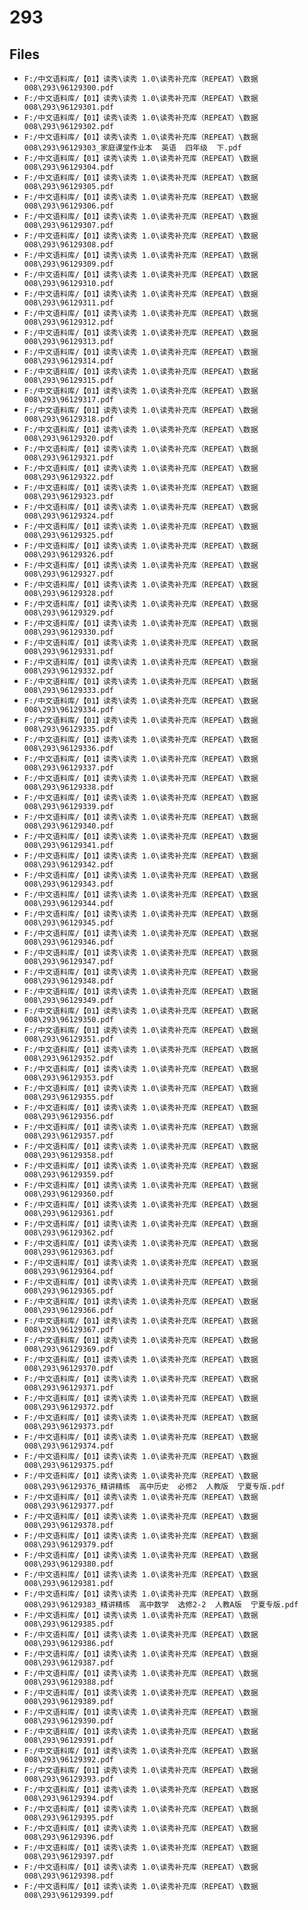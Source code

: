 # 293

## Files

- `F:/中文语料库/【01】读秀\读秀 1.0\读秀补充库（REPEAT）\数据008\293\96129300.pdf`
- `F:/中文语料库/【01】读秀\读秀 1.0\读秀补充库（REPEAT）\数据008\293\96129301.pdf`
- `F:/中文语料库/【01】读秀\读秀 1.0\读秀补充库（REPEAT）\数据008\293\96129302.pdf`
- `F:/中文语料库/【01】读秀\读秀 1.0\读秀补充库（REPEAT）\数据008\293\96129303_家庭课堂作业本  英语  四年级  下.pdf`
- `F:/中文语料库/【01】读秀\读秀 1.0\读秀补充库（REPEAT）\数据008\293\96129304.pdf`
- `F:/中文语料库/【01】读秀\读秀 1.0\读秀补充库（REPEAT）\数据008\293\96129305.pdf`
- `F:/中文语料库/【01】读秀\读秀 1.0\读秀补充库（REPEAT）\数据008\293\96129306.pdf`
- `F:/中文语料库/【01】读秀\读秀 1.0\读秀补充库（REPEAT）\数据008\293\96129307.pdf`
- `F:/中文语料库/【01】读秀\读秀 1.0\读秀补充库（REPEAT）\数据008\293\96129308.pdf`
- `F:/中文语料库/【01】读秀\读秀 1.0\读秀补充库（REPEAT）\数据008\293\96129309.pdf`
- `F:/中文语料库/【01】读秀\读秀 1.0\读秀补充库（REPEAT）\数据008\293\96129310.pdf`
- `F:/中文语料库/【01】读秀\读秀 1.0\读秀补充库（REPEAT）\数据008\293\96129311.pdf`
- `F:/中文语料库/【01】读秀\读秀 1.0\读秀补充库（REPEAT）\数据008\293\96129312.pdf`
- `F:/中文语料库/【01】读秀\读秀 1.0\读秀补充库（REPEAT）\数据008\293\96129313.pdf`
- `F:/中文语料库/【01】读秀\读秀 1.0\读秀补充库（REPEAT）\数据008\293\96129314.pdf`
- `F:/中文语料库/【01】读秀\读秀 1.0\读秀补充库（REPEAT）\数据008\293\96129315.pdf`
- `F:/中文语料库/【01】读秀\读秀 1.0\读秀补充库（REPEAT）\数据008\293\96129317.pdf`
- `F:/中文语料库/【01】读秀\读秀 1.0\读秀补充库（REPEAT）\数据008\293\96129318.pdf`
- `F:/中文语料库/【01】读秀\读秀 1.0\读秀补充库（REPEAT）\数据008\293\96129320.pdf`
- `F:/中文语料库/【01】读秀\读秀 1.0\读秀补充库（REPEAT）\数据008\293\96129321.pdf`
- `F:/中文语料库/【01】读秀\读秀 1.0\读秀补充库（REPEAT）\数据008\293\96129322.pdf`
- `F:/中文语料库/【01】读秀\读秀 1.0\读秀补充库（REPEAT）\数据008\293\96129323.pdf`
- `F:/中文语料库/【01】读秀\读秀 1.0\读秀补充库（REPEAT）\数据008\293\96129324.pdf`
- `F:/中文语料库/【01】读秀\读秀 1.0\读秀补充库（REPEAT）\数据008\293\96129325.pdf`
- `F:/中文语料库/【01】读秀\读秀 1.0\读秀补充库（REPEAT）\数据008\293\96129326.pdf`
- `F:/中文语料库/【01】读秀\读秀 1.0\读秀补充库（REPEAT）\数据008\293\96129327.pdf`
- `F:/中文语料库/【01】读秀\读秀 1.0\读秀补充库（REPEAT）\数据008\293\96129328.pdf`
- `F:/中文语料库/【01】读秀\读秀 1.0\读秀补充库（REPEAT）\数据008\293\96129329.pdf`
- `F:/中文语料库/【01】读秀\读秀 1.0\读秀补充库（REPEAT）\数据008\293\96129330.pdf`
- `F:/中文语料库/【01】读秀\读秀 1.0\读秀补充库（REPEAT）\数据008\293\96129331.pdf`
- `F:/中文语料库/【01】读秀\读秀 1.0\读秀补充库（REPEAT）\数据008\293\96129332.pdf`
- `F:/中文语料库/【01】读秀\读秀 1.0\读秀补充库（REPEAT）\数据008\293\96129333.pdf`
- `F:/中文语料库/【01】读秀\读秀 1.0\读秀补充库（REPEAT）\数据008\293\96129334.pdf`
- `F:/中文语料库/【01】读秀\读秀 1.0\读秀补充库（REPEAT）\数据008\293\96129335.pdf`
- `F:/中文语料库/【01】读秀\读秀 1.0\读秀补充库（REPEAT）\数据008\293\96129336.pdf`
- `F:/中文语料库/【01】读秀\读秀 1.0\读秀补充库（REPEAT）\数据008\293\96129337.pdf`
- `F:/中文语料库/【01】读秀\读秀 1.0\读秀补充库（REPEAT）\数据008\293\96129338.pdf`
- `F:/中文语料库/【01】读秀\读秀 1.0\读秀补充库（REPEAT）\数据008\293\96129339.pdf`
- `F:/中文语料库/【01】读秀\读秀 1.0\读秀补充库（REPEAT）\数据008\293\96129340.pdf`
- `F:/中文语料库/【01】读秀\读秀 1.0\读秀补充库（REPEAT）\数据008\293\96129341.pdf`
- `F:/中文语料库/【01】读秀\读秀 1.0\读秀补充库（REPEAT）\数据008\293\96129342.pdf`
- `F:/中文语料库/【01】读秀\读秀 1.0\读秀补充库（REPEAT）\数据008\293\96129343.pdf`
- `F:/中文语料库/【01】读秀\读秀 1.0\读秀补充库（REPEAT）\数据008\293\96129344.pdf`
- `F:/中文语料库/【01】读秀\读秀 1.0\读秀补充库（REPEAT）\数据008\293\96129345.pdf`
- `F:/中文语料库/【01】读秀\读秀 1.0\读秀补充库（REPEAT）\数据008\293\96129346.pdf`
- `F:/中文语料库/【01】读秀\读秀 1.0\读秀补充库（REPEAT）\数据008\293\96129347.pdf`
- `F:/中文语料库/【01】读秀\读秀 1.0\读秀补充库（REPEAT）\数据008\293\96129348.pdf`
- `F:/中文语料库/【01】读秀\读秀 1.0\读秀补充库（REPEAT）\数据008\293\96129349.pdf`
- `F:/中文语料库/【01】读秀\读秀 1.0\读秀补充库（REPEAT）\数据008\293\96129350.pdf`
- `F:/中文语料库/【01】读秀\读秀 1.0\读秀补充库（REPEAT）\数据008\293\96129351.pdf`
- `F:/中文语料库/【01】读秀\读秀 1.0\读秀补充库（REPEAT）\数据008\293\96129352.pdf`
- `F:/中文语料库/【01】读秀\读秀 1.0\读秀补充库（REPEAT）\数据008\293\96129353.pdf`
- `F:/中文语料库/【01】读秀\读秀 1.0\读秀补充库（REPEAT）\数据008\293\96129355.pdf`
- `F:/中文语料库/【01】读秀\读秀 1.0\读秀补充库（REPEAT）\数据008\293\96129356.pdf`
- `F:/中文语料库/【01】读秀\读秀 1.0\读秀补充库（REPEAT）\数据008\293\96129357.pdf`
- `F:/中文语料库/【01】读秀\读秀 1.0\读秀补充库（REPEAT）\数据008\293\96129358.pdf`
- `F:/中文语料库/【01】读秀\读秀 1.0\读秀补充库（REPEAT）\数据008\293\96129359.pdf`
- `F:/中文语料库/【01】读秀\读秀 1.0\读秀补充库（REPEAT）\数据008\293\96129360.pdf`
- `F:/中文语料库/【01】读秀\读秀 1.0\读秀补充库（REPEAT）\数据008\293\96129361.pdf`
- `F:/中文语料库/【01】读秀\读秀 1.0\读秀补充库（REPEAT）\数据008\293\96129362.pdf`
- `F:/中文语料库/【01】读秀\读秀 1.0\读秀补充库（REPEAT）\数据008\293\96129363.pdf`
- `F:/中文语料库/【01】读秀\读秀 1.0\读秀补充库（REPEAT）\数据008\293\96129364.pdf`
- `F:/中文语料库/【01】读秀\读秀 1.0\读秀补充库（REPEAT）\数据008\293\96129365.pdf`
- `F:/中文语料库/【01】读秀\读秀 1.0\读秀补充库（REPEAT）\数据008\293\96129366.pdf`
- `F:/中文语料库/【01】读秀\读秀 1.0\读秀补充库（REPEAT）\数据008\293\96129367.pdf`
- `F:/中文语料库/【01】读秀\读秀 1.0\读秀补充库（REPEAT）\数据008\293\96129369.pdf`
- `F:/中文语料库/【01】读秀\读秀 1.0\读秀补充库（REPEAT）\数据008\293\96129370.pdf`
- `F:/中文语料库/【01】读秀\读秀 1.0\读秀补充库（REPEAT）\数据008\293\96129371.pdf`
- `F:/中文语料库/【01】读秀\读秀 1.0\读秀补充库（REPEAT）\数据008\293\96129372.pdf`
- `F:/中文语料库/【01】读秀\读秀 1.0\读秀补充库（REPEAT）\数据008\293\96129373.pdf`
- `F:/中文语料库/【01】读秀\读秀 1.0\读秀补充库（REPEAT）\数据008\293\96129374.pdf`
- `F:/中文语料库/【01】读秀\读秀 1.0\读秀补充库（REPEAT）\数据008\293\96129375.pdf`
- `F:/中文语料库/【01】读秀\读秀 1.0\读秀补充库（REPEAT）\数据008\293\96129376_精讲精练  高中历史  必修2  人教版  宁夏专版.pdf`
- `F:/中文语料库/【01】读秀\读秀 1.0\读秀补充库（REPEAT）\数据008\293\96129377.pdf`
- `F:/中文语料库/【01】读秀\读秀 1.0\读秀补充库（REPEAT）\数据008\293\96129378.pdf`
- `F:/中文语料库/【01】读秀\读秀 1.0\读秀补充库（REPEAT）\数据008\293\96129379.pdf`
- `F:/中文语料库/【01】读秀\读秀 1.0\读秀补充库（REPEAT）\数据008\293\96129380.pdf`
- `F:/中文语料库/【01】读秀\读秀 1.0\读秀补充库（REPEAT）\数据008\293\96129381.pdf`
- `F:/中文语料库/【01】读秀\读秀 1.0\读秀补充库（REPEAT）\数据008\293\96129383_精讲精练  高中数学  选修2-2  人教A版  宁夏专版.pdf`
- `F:/中文语料库/【01】读秀\读秀 1.0\读秀补充库（REPEAT）\数据008\293\96129385.pdf`
- `F:/中文语料库/【01】读秀\读秀 1.0\读秀补充库（REPEAT）\数据008\293\96129386.pdf`
- `F:/中文语料库/【01】读秀\读秀 1.0\读秀补充库（REPEAT）\数据008\293\96129387.pdf`
- `F:/中文语料库/【01】读秀\读秀 1.0\读秀补充库（REPEAT）\数据008\293\96129388.pdf`
- `F:/中文语料库/【01】读秀\读秀 1.0\读秀补充库（REPEAT）\数据008\293\96129389.pdf`
- `F:/中文语料库/【01】读秀\读秀 1.0\读秀补充库（REPEAT）\数据008\293\96129390.pdf`
- `F:/中文语料库/【01】读秀\读秀 1.0\读秀补充库（REPEAT）\数据008\293\96129391.pdf`
- `F:/中文语料库/【01】读秀\读秀 1.0\读秀补充库（REPEAT）\数据008\293\96129392.pdf`
- `F:/中文语料库/【01】读秀\读秀 1.0\读秀补充库（REPEAT）\数据008\293\96129393.pdf`
- `F:/中文语料库/【01】读秀\读秀 1.0\读秀补充库（REPEAT）\数据008\293\96129394.pdf`
- `F:/中文语料库/【01】读秀\读秀 1.0\读秀补充库（REPEAT）\数据008\293\96129395.pdf`
- `F:/中文语料库/【01】读秀\读秀 1.0\读秀补充库（REPEAT）\数据008\293\96129396.pdf`
- `F:/中文语料库/【01】读秀\读秀 1.0\读秀补充库（REPEAT）\数据008\293\96129397.pdf`
- `F:/中文语料库/【01】读秀\读秀 1.0\读秀补充库（REPEAT）\数据008\293\96129398.pdf`
- `F:/中文语料库/【01】读秀\读秀 1.0\读秀补充库（REPEAT）\数据008\293\96129399.pdf`
